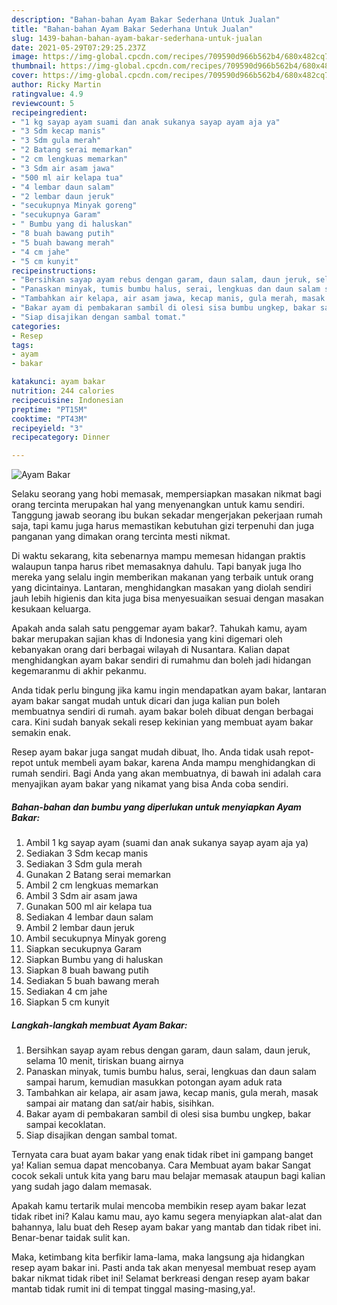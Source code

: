 ```yaml
---
description: "Bahan-bahan Ayam Bakar Sederhana Untuk Jualan"
title: "Bahan-bahan Ayam Bakar Sederhana Untuk Jualan"
slug: 1439-bahan-bahan-ayam-bakar-sederhana-untuk-jualan
date: 2021-05-29T07:29:25.237Z
image: https://img-global.cpcdn.com/recipes/709590d966b562b4/680x482cq70/ayam-bakar-foto-resep-utama.jpg
thumbnail: https://img-global.cpcdn.com/recipes/709590d966b562b4/680x482cq70/ayam-bakar-foto-resep-utama.jpg
cover: https://img-global.cpcdn.com/recipes/709590d966b562b4/680x482cq70/ayam-bakar-foto-resep-utama.jpg
author: Ricky Martin
ratingvalue: 4.9
reviewcount: 5
recipeingredient:
- "1 kg sayap ayam suami dan anak sukanya sayap ayam aja ya"
- "3 Sdm kecap manis"
- "3 Sdm gula merah"
- "2 Batang serai memarkan"
- "2 cm lengkuas memarkan"
- "3 Sdm air asam jawa"
- "500 ml air kelapa tua"
- "4 lembar daun salam"
- "2 lembar daun jeruk"
- "secukupnya Minyak goreng"
- "secukupnya Garam"
- " Bumbu yang di haluskan"
- "8 buah bawang putih"
- "5 buah bawang merah"
- "4 cm jahe"
- "5 cm kunyit"
recipeinstructions:
- "Bersihkan sayap ayam rebus dengan garam, daun salam, daun jeruk, selama 10 menit, tiriskan buang airnya"
- "Panaskan minyak, tumis bumbu halus, serai, lengkuas dan daun salam sampai harum, kemudian masukkan potongan ayam aduk rata"
- "Tambahkan air kelapa, air asam jawa, kecap manis, gula merah, masak sampai air matang dan sat/air habis, sisihkan."
- "Bakar ayam di pembakaran sambil di olesi sisa bumbu ungkep, bakar sampai kecoklatan."
- "Siap disajikan dengan sambal tomat."
categories:
- Resep
tags:
- ayam
- bakar

katakunci: ayam bakar 
nutrition: 244 calories
recipecuisine: Indonesian
preptime: "PT15M"
cooktime: "PT43M"
recipeyield: "3"
recipecategory: Dinner

---
```



![Ayam Bakar](https://img-global.cpcdn.com/recipes/709590d966b562b4/680x482cq70/ayam-bakar-foto-resep-utama.jpg)

Selaku seorang yang hobi memasak, mempersiapkan masakan nikmat bagi orang tercinta merupakan hal yang menyenangkan untuk kamu sendiri. Tanggung jawab seorang ibu bukan sekadar mengerjakan pekerjaan rumah saja, tapi kamu juga harus memastikan kebutuhan gizi terpenuhi dan juga panganan yang dimakan orang tercinta mesti nikmat.

Di waktu  sekarang, kita sebenarnya mampu memesan hidangan praktis walaupun tanpa harus ribet memasaknya dahulu. Tapi banyak juga lho mereka yang selalu ingin memberikan makanan yang terbaik untuk orang yang dicintainya. Lantaran, menghidangkan masakan yang diolah sendiri jauh lebih higienis dan kita juga bisa menyesuaikan sesuai dengan masakan kesukaan keluarga. 



Apakah anda salah satu penggemar ayam bakar?. Tahukah kamu, ayam bakar merupakan sajian khas di Indonesia yang kini digemari oleh kebanyakan orang dari berbagai wilayah di Nusantara. Kalian dapat menghidangkan ayam bakar sendiri di rumahmu dan boleh jadi hidangan kegemaranmu di akhir pekanmu.

Anda tidak perlu bingung jika kamu ingin mendapatkan ayam bakar, lantaran ayam bakar sangat mudah untuk dicari dan juga kalian pun boleh membuatnya sendiri di rumah. ayam bakar boleh dibuat dengan berbagai cara. Kini sudah banyak sekali resep kekinian yang membuat ayam bakar semakin enak.

Resep ayam bakar juga sangat mudah dibuat, lho. Anda tidak usah repot-repot untuk membeli ayam bakar, karena Anda mampu menghidangkan di rumah sendiri. Bagi Anda yang akan membuatnya, di bawah ini adalah cara menyajikan ayam bakar yang nikamat yang bisa Anda coba sendiri.

<!--inarticleads1-->

##### Bahan-bahan dan bumbu yang diperlukan untuk menyiapkan Ayam Bakar:

1. Ambil 1 kg sayap ayam (suami dan anak sukanya sayap ayam aja ya)
1. Sediakan 3 Sdm kecap manis
1. Sediakan 3 Sdm gula merah
1. Gunakan 2 Batang serai memarkan
1. Ambil 2 cm lengkuas memarkan
1. Ambil 3 Sdm air asam jawa
1. Gunakan 500 ml air kelapa tua
1. Sediakan 4 lembar daun salam
1. Ambil 2 lembar daun jeruk
1. Ambil secukupnya Minyak goreng
1. Siapkan secukupnya Garam
1. Siapkan  Bumbu yang di haluskan
1. Siapkan 8 buah bawang putih
1. Sediakan 5 buah bawang merah
1. Sediakan 4 cm jahe
1. Siapkan 5 cm kunyit




<!--inarticleads2-->

##### Langkah-langkah membuat Ayam Bakar:

1. Bersihkan sayap ayam rebus dengan garam, daun salam, daun jeruk, selama 10 menit, tiriskan buang airnya
1. Panaskan minyak, tumis bumbu halus, serai, lengkuas dan daun salam sampai harum, kemudian masukkan potongan ayam aduk rata
1. Tambahkan air kelapa, air asam jawa, kecap manis, gula merah, masak sampai air matang dan sat/air habis, sisihkan.
1. Bakar ayam di pembakaran sambil di olesi sisa bumbu ungkep, bakar sampai kecoklatan.
1. Siap disajikan dengan sambal tomat.




Ternyata cara buat ayam bakar yang enak tidak ribet ini gampang banget ya! Kalian semua dapat mencobanya. Cara Membuat ayam bakar Sangat cocok sekali untuk kita yang baru mau belajar memasak ataupun bagi kalian yang sudah jago dalam memasak.

Apakah kamu tertarik mulai mencoba membikin resep ayam bakar lezat tidak ribet ini? Kalau kamu mau, ayo kamu segera menyiapkan alat-alat dan bahannya, lalu buat deh Resep ayam bakar yang mantab dan tidak ribet ini. Benar-benar taidak sulit kan. 

Maka, ketimbang kita berfikir lama-lama, maka langsung aja hidangkan resep ayam bakar ini. Pasti anda tak akan menyesal membuat resep ayam bakar nikmat tidak ribet ini! Selamat berkreasi dengan resep ayam bakar mantab tidak rumit ini di tempat tinggal masing-masing,ya!.

